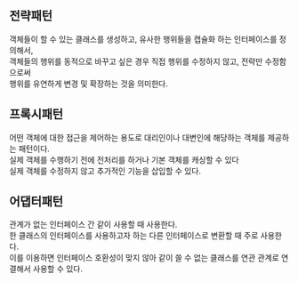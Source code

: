 ## 전략패턴
객체들이 할 수 있는 클래스를 생성하고, 유사한 행위들을 캡슐화 하는 인터페이스를 정의해서,<br>
객체들의 행위를 동적으로 바꾸고 싶은 경우 직접 행위를 수정하지 않고, 전략만 수정함으로써<br>
행위를 유연하게 변경 및 확장하는 것을 의미한다.<br>

## 프록시패턴
어떤 객체에 대한 접근을 제어하는 용도로 대리인이나 대변인에 해당하는 객체를 제공하는 패턴이다.<br>
실제 객체를 수행하기 전에 전처리를 하거나 기본 객체를 캐싱할 수 있다<br>
실제 객체를 수정하지 않고 추가적인 기능을 삽입할 수 있다.<br>

## 어댑터패턴
관계가 없는 인터페이스 간 같이 사용할 때 사용한다.<br>
한 클래스의 인터페이스를 사용하고자 하는 다른 인터페이스로 변환할 때 주로 사용한다.<br>
이를 이용하면 인터페이스 호환성이 맞지 않아 같이 쓸 수 없는 클래스를 연관 관계로 연결해서 사용할 수 있다.<br>
